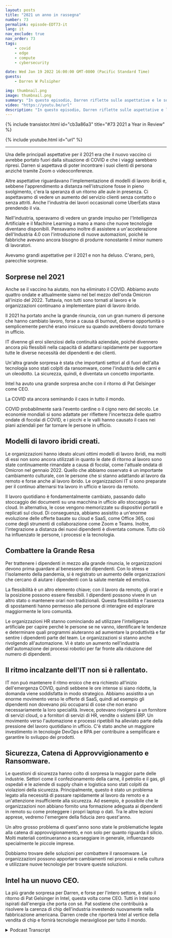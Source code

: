 ```yaml
---
layout: posts
title: "2021 un anno in rassegna"
number: 73
permalink: episode-EDT73-it
lang: it
nav_exclude: true
nav_order: 73
tags:
    - covid
    - edge
    - compute
    - cybersecurity

date: Wed Jan 19 2022 16:00:00 GMT-0800 (Pacific Standard Time)
guests:
    - Darren W Pulsipher

img: thumbnail.png
image: thumbnail.png
summary: "In questo episodio, Darren riflette sulle aspettative e le sorprese del 2021."
video: "https://youtu.be/url"
description: "In questo episodio, Darren riflette sulle aspettative e le sorprese del 2021."
---
```


<div>
{% include transistor.html id="cb3a86a3" title="#73 2021 a Year in Review" %}

{% include youtube.html id="url" %}
</div>

---

Una delle principali aspettative per il 2021 era che il nuovo vaccino ci avrebbe portato fuori dalla situazione di COVID e che i viaggi sarebbero ripresi. Darren si aspettava di poter incontrare i suoi clienti di persona anziché tramite Zoom o videoconferenze.

Altre aspettative riguardavano l'implementazione di modelli di lavoro ibridi e, sebbene l'apprendimento a distanza nell'istruzione fosse in pieno svolgimento, c'era la speranza di un ritorno alle aule in presenza. Ci aspettavamo di vedere un aumento del servizio clienti senza contatto o senza attriti. Anche l'industria dei lavori occasionali come UberEats stava prendendo il via.

Nell'industria, speravamo di vedere un grande impulso per l'Intelligenza Artificiale e il Machine Learning a mano a mano che nuove tecnologie diventano disponibili. Pensavamo inoltre di assistere a un'accelerazione dell'Industria 4.0 con l'introduzione di nuove automazioni, poiché le fabbriche avevano ancora bisogno di produrre nonostante il minor numero di lavoratori.

Avevamo grandi aspettative per il 2021 e non ha deluso. C'erano, però, parecchie sorprese.

## Sorprese nel 2021

Anche se il vaccino ha aiutato, non ha eliminato il COVID. Abbiamo avuto quattro ondate e attualmente siamo nel bel mezzo dell'onda Omicron all'inizio del 2022. Tuttavia, non tutti sono tornati al lavoro e le organizzazioni continuano a implementare piani di lavoro ibrido.

Il 2021 ha portato anche la grande rinuncia, con un gran numero di persone che hanno cambiato lavoro, forse a causa di burnout, diverse opportunità o semplicemente perché erano insicure su quando avrebbero dovuto tornare in ufficio.

IT divenne gli eroi silenziosi della continuità aziendale, poiché divennero ancora più flessibili nella capacità di adattarsi rapidamente per supportare tutte le diverse necessità dei dipendenti e dei clienti.

Un'altra grande sorpresa è stata che importanti settori al di fuori dell'alta tecnologia sono stati colpiti da ransomware, come l'industria delle carni e un oleodotto. La sicurezza, quindi, è diventata un concetto importante.

Intel ha avuto una grande sorpresa anche con il ritorno di Pat Gelsinger come CEO.

La COVID sta ancora seminando il caos in tutto il mondo.

COVID probabilmente sarà l'evento cardine o il cigno nero del secolo. Le economie mondiali si sono adattate per riflettere l'incertezza delle quattro ondate di focolai di COVID, e i picchi e le valli hanno causato il caos nei piani aziendali per far tornare le persone in ufficio.

## Modelli di lavoro ibridi creati.

Le organizzazioni hanno ideato alcuni ottimi modelli di lavoro ibridi, ma molti di essi non sono ancora utilizzati in quanto le date di ritorno al lavoro sono state continuamente rimandate a causa di focolai, come l'attuale ondata di Omicron nel gennaio 2022. Quello che abbiamo osservato è un importante cambiamento culturale, con le persone che si stanno adattando al lavoro da remoto e forse anche al lavoro ibrido. Le organizzazioni IT si sono preparate per il continuo alternarsi tra lavoro in ufficio e lavoro da remoto.

Il lavoro quotidiano è fondamentalmente cambiato, passando dallo stoccaggio dei documenti su una macchina in ufficio allo stoccaggio su cloud. In alternativa, le cose vengono memorizzate su dispositivi portatili e replicati sul cloud. Di conseguenza, abbiamo assistito a un'enorme evoluzione delle offerte basate su cloud e SaaS, come Office 365, così come degli strumenti di collaborazione come Zoom e Teams. Inoltre, l'integrazione a distanza dei nuovi dipendenti è diventata comune. Tutto ciò ha influenzato le persone, i processi e la tecnologia.

## Combattere la Grande Resa

Per trattenere i dipendenti in mezzo alla grande rinuncia, le organizzazioni devono prima guardare al benessere dei dipendenti. Con lo stress e l'isolamento della pandemia, si è registrato un aumento delle organizzazioni che cercano di aiutare i dipendenti con la salute mentale ed emotiva.

La flessibilità è un altro elemento chiave; con il lavoro da remoto, gli orari e la posizione possono essere flessibili. I dipendenti possono vivere in un altro stato o mantenere orari non tradizionali. Questa flessibilità e l'assenza di spostamenti hanno permesso alle persone di interagire ed esplorare maggiormente le loro comunità.

Le organizzazioni HR stanno cominciando ad utilizzare l'intelligenza artificiale per capire perché le persone se ne vanno, identificare le tendenze e determinare quali programmi aiuteranno ad aumentare la produttività e far sentire i dipendenti parte del team. Le organizzazioni si stanno anche rivolgendo all'automazione. Vi è stato un aumento nell'industria dell'automazione dei processi robotici per far fronte alla riduzione del numero di dipendenti.

## Il ritmo incalzante dell'IT non si è rallentato.

IT non può mantenere il ritmo eroico che era richiesto all'inizio dell'emergenza COVID, quindi sebbene le ore intense si siano ridotte, la domanda viene soddisfatta in modo strategico. Abbiamo assistito a un enorme movimento verso le offerte di SaaS, quindi ad esempio gli dipendenti non dovevano più occuparsi di cose che non erano necessariamente la loro specialità. Invece, potevano rivolgersi a un fornitore di servizi cloud, o a fornitori di servizi di HR, vendite o sistemi ERP. Un movimento verso l'automazione e processi ripetibili ha alleviato parte della pressione del lavoro quotidiano in ufficio. C'è stato anche un maggiore investimento in tecnologie DevOps e RPA per contribuire a semplificare e garantire lo sviluppo dei prodotti.

## Sicurezza, Catena di Approvvigionamento e Ransomware.

Le questioni di sicurezza hanno colto di sorpresa la maggior parte delle industrie. Settori come il confezionamento della carne, il petrolio e il gas, gli ospedali e le aziende di supply chain e logistica sono stati colpiti da violazioni della sicurezza. Principalmente, questo è stato un problema legato alla necessità di passare rapidamente al lavoro da remoto e a un'attenzione insufficiente alla sicurezza. Ad esempio, è possibile che le organizzazioni non abbiano fornito una formazione adeguata ai dipendenti in remoto su come proteggere i propri laptop o dati. Tra le altre lezioni apprese, vedremo l'emergere della fiducia zero quest'anno.

Un altro grosso problema di quest'anno sono state le problematiche legate alla catena di approvvigionamento, e non solo per quanto riguarda il silicio. Molti materiali continueranno a scarseggiare in generale, influenzando specialmente le piccole imprese.

Dobbiamo trovare delle soluzioni per combattere il ransomware. Le organizzazioni possono apportare cambiamenti nei processi e nella cultura e utilizzare nuove tecnologie per trovare queste soluzioni.

## Intel ha un nuovo CEO.

La più grande sorpresa per Darren, e forse per l'intero settore, è stato il ritorno di Pat Gelsinger in Intel, questa volta come CEO. Tutti in Intel sono ispirati dall'energia che porta con sé. Pat sostiene che contribuirà a risolvere la carenza di chip dell'industria investendo nuovamente nella fabbricazione americana. Darren crede che riporterà Intel al vertice della vendita di chip e fornirà tecnologie meravigliose per tutto il mondo.



<details>
<summary> Podcast Transcript </summary>

<p></p>

</details>
